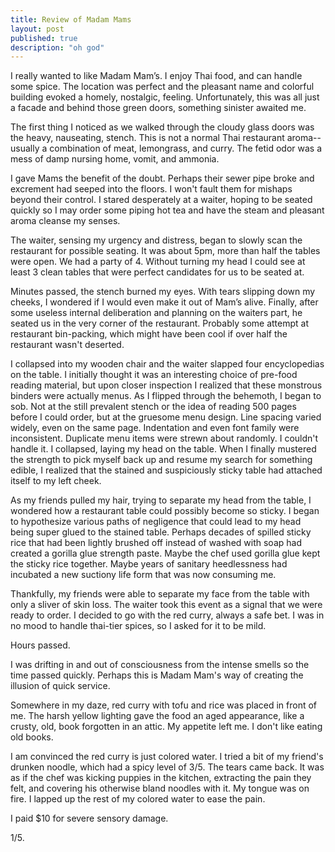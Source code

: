 ```yaml
---
title: Review of Madam Mams
layout: post
published: true
description: "oh god"
---
```


I really wanted to like Madam Mam’s. I enjoy Thai food, and can handle some spice. The location was perfect and the pleasant name and colorful building evoked a homely, nostalgic, feeling. Unfortunately, this was all just a facade and behind those green doors, something sinister awaited me.

The first thing I noticed as we walked through the cloudy glass doors was the heavy, nauseating, stench. This is not a normal Thai restaurant aroma-- usually a combination of meat, lemongrass, and curry. The fetid odor was a mess of damp nursing home, vomit, and ammonia.

I gave Mams the benefit of the doubt. Perhaps their sewer pipe broke and excrement had seeped into the floors. I won't fault them for mishaps beyond their control.
I stared desperately at a waiter, hoping to be seated quickly so I may order some piping hot tea and have the steam and pleasant aroma cleanse my senses.

The waiter, sensing my urgency and distress, began to slowly scan the restaurant for possible seating. It was about 5pm, more than half the tables were open. We had a party of 4. Without turning my head I could see at least 3 clean tables that were perfect candidates for us to be seated at.

Minutes passed, the stench burned my eyes. With tears slipping down my cheeks, I wondered if I would even make it out of Mam’s alive. Finally, after some useless internal deliberation and planning on the waiters part, he seated us in the very corner of the restaurant. Probably some attempt at restaurant bin-packing, which might have been cool if over half the restaurant wasn't deserted.

I collapsed into my wooden chair and the waiter slapped four encyclopedias on the table. I initially thought it was an interesting choice of pre-food reading material, but upon closer inspection I realized that these monstrous binders were actually menus. As I flipped through the behemoth, I began to sob. Not at the still prevalent stench or the idea of reading 500 pages before I could order, but at the gruesome menu design. Line spacing varied widely, even on the same page. Indentation and even font family were inconsistent. Duplicate menu items were strewn about randomly. I couldn't handle it. I collapsed, laying my head on the table. When I finally mustered the strength to pick myself back up and resume my search for something edible, I realized that the stained and suspiciously sticky table had attached itself to my left cheek.

As my friends pulled my hair, trying to separate my head from the table, I wondered how a restaurant table could possibly become so sticky. I began to hypothesize various paths of negligence that could lead to my head being super glued to the stained table. Perhaps decades of spilled sticky rice that had been lightly brushed off instead of washed with soap had created a gorilla glue strength paste. Maybe the chef used gorilla glue kept the sticky rice together. Maybe years of sanitary heedlessness had incubated a new suctiony life form that was now consuming me.

Thankfully, my friends were able to separate my face from the table with only a sliver of skin loss. The waiter took this event as a signal that we were ready to order. I decided to go with the red curry, always a safe bet. I was in no mood to handle thai-tier spices, so I asked for it to be mild.

Hours passed.

I was drifting in and out of consciousness from the intense smells so the time passed quickly. Perhaps this is Madam Mam's way of creating the illusion of quick service.

Somewhere in my daze, red curry with tofu and rice was placed in front of me. The harsh yellow lighting gave the food an aged appearance, like a crusty, old, book forgotten in an attic. My appetite left me. I don't like eating old books.

I am convinced the red curry is just colored water. I tried a bit of my friend's drunken noodle, which had a spicy level of 3/5. The tears came back. It was as if the chef was kicking puppies in the kitchen, extracting the pain they felt, and covering his otherwise bland noodles with it. My tongue was on fire. I lapped up the rest of my colored water to ease the pain.

I paid $10 for severe sensory damage.

1/5.
